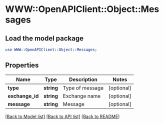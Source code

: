 # WWW::OpenAPIClient::Object::Messages

## Load the model package
```perl
use WWW::OpenAPIClient::Object::Messages;
```

## Properties
Name | Type | Description | Notes
------------ | ------------- | ------------- | -------------
**type** | **string** | Type of message | [optional] 
**exchange_id** | **string** | Exchange name | [optional] 
**message** | **string** | Message | [optional] 

[[Back to Model list]](../README.md#documentation-for-models) [[Back to API list]](../README.md#documentation-for-api-endpoints) [[Back to README]](../README.md)


